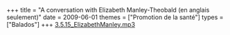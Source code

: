 +++
title = "A conversation with Elizabeth Manley-Theobald (en anglais seulement)"
date = 2009-06-01
themes = ["Promotion de la santé"]
types = ["Balados"]
+++
[3.5.15\_ElizabethManley.mp3](/files/3.5.15_ElizabethManley.mp3)
